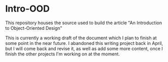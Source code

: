 # Intro-OOD
This repository houses the source used to build the article
"An Introduction to Object-Oriented Design"

This is currently a working draft of the document which I plan
to finish at some point in the near future. I abandoned this
writing project back in April, but I will come back and revise
it, as well as add some more content, once I finish the other
projects I'm working on at the moment.
